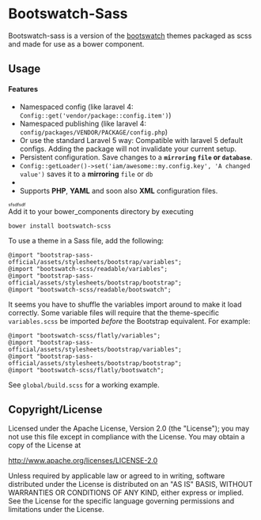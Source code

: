 Bootswatch-Sass
==========
<!-- test commit -->
Bootswatch-sass is a version of the [bootswatch](https://github.com/thomaspark/bootswatch) themes packaged as scss and made for use as a bower component.

Usage
-----

#### Features

- Namespaced config (like laravel 4: `Config::get('vendor/package::config.item')`)
- Namespaced publishing (like laravel 4: `config/packages/VENDOR/PACKAGE/config.php`)
- Or use the standard Laravel 5 way:     Compatible with laravel 5 default configs. Adding the package will not invalidate your current setup. 
- Persistent configuration. Save changes to a **`mirroring` `file` or `database`**.
- `Config::getLoader()->set('iam/awesome::my.config.key', 'A changed value')` saves it to a **mirroring** `file` or `db`
- 
- Supports **PHP**, **YAML** and soon also **XML** configuration files.

<div style="font-size: 9px">sfsdfsdf
</div>
Add it to your bower_components directory by executing

    bower install bootswatch-scss

To use a theme in a Sass file, add the following:

    @import "bootstrap-sass-official/assets/stylesheets/bootstrap/variables";
    @import "bootswatch-scss/readable/variables";
    @import "bootstrap-sass-official/assets/stylesheets/bootstrap/bootstrap";
    @import "bootswatch-scss/readable/bootswatch";

It seems you have to shuffle the variables import around to make it load correctly. Some variable files will require that the theme-specific `variables.scss` be imported *before* the Bootstrap equivalent. For example:

    @import "bootswatch-scss/flatly/variables";
    @import "bootstrap-sass-official/assets/stylesheets/bootstrap/variables";
    @import "bootstrap-sass-official/assets/stylesheets/bootstrap/bootstrap";
    @import "bootswatch-scss/flatly/bootswatch";

See `global/build.scss` for a working example.

Copyright/License
-----

Licensed under the Apache License, Version 2.0 (the "License"); you may not use this file except in compliance with the License. You may obtain a copy of the License at

http://www.apache.org/licenses/LICENSE-2.0

Unless required by applicable law or agreed to in writing, software distributed under the License is distributed on an "AS IS" BASIS, WITHOUT WARRANTIES OR CONDITIONS OF ANY KIND, either express or implied. See the License for the specific language governing permissions and limitations under the License.

